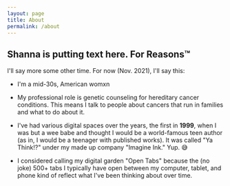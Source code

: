 ```yaml
---
layout: page
title: About
permalink: /about
---
```



## Shanna is putting text here. For Reasons™️


I'll say more some other time. For now (Nov. 2021), I'll say this:


- I'm a mid-30s, American womxn


- My professional role is genetic counseling for hereditary cancer conditions. This means I talk to people about cancers that run in families and what to do about it.


- I've had various digital spaces over the years, the first in **1999**, when I was but a wee babe and thought I would be a world-famous teen author (as in, I would be a teenager with published works). It was called "Ya Think!?" under my made up company "Imagine Ink." Yup. 😅




- I considered calling my digital garden "Open Tabs" because the (no joke) 500+ tabs I typically have open between my computer, tablet, and phone kind of reflect what I've been thinking about over time.


<!--
do I want to make fancier bullets? Can't be bothered now but some quick resources:
https://love2dev.com/blog/customize-bulleted-list/
https://web.dev/css-marker-pseudo-element/
⧨ ⧩ ⍟ ⌾
-->